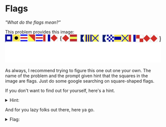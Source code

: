 # Flags
*"What do the flags mean?"*

This problem provides this image:
![flags.png](https://github.com/sdvickers98/picoCTF-2019-Walkthrough/blob/master/raw/flag.JPG)

As always, I recommend trying to figure this one out one your own. The name of the problem and the prompt given hint that the squares in the image are flags. Just do some google searching on square-shaped flags.

If you don't want to find out for yourself, here's a hint.
<details>
  <summary>Hint:</summary>
  These are International Maritime Signal Flags. Each one represents a letter or number, and you can use the [Wikipedia](https://en.wikipedia.org/wiki/International_maritime_signal_flags) page to decipher the message.
</details>

And for you lazy folks out there, here ya go.
<details>
  <summary>Flag:</summary>
  PICOCTF{F1AG5AND5TUFF}
</details>
